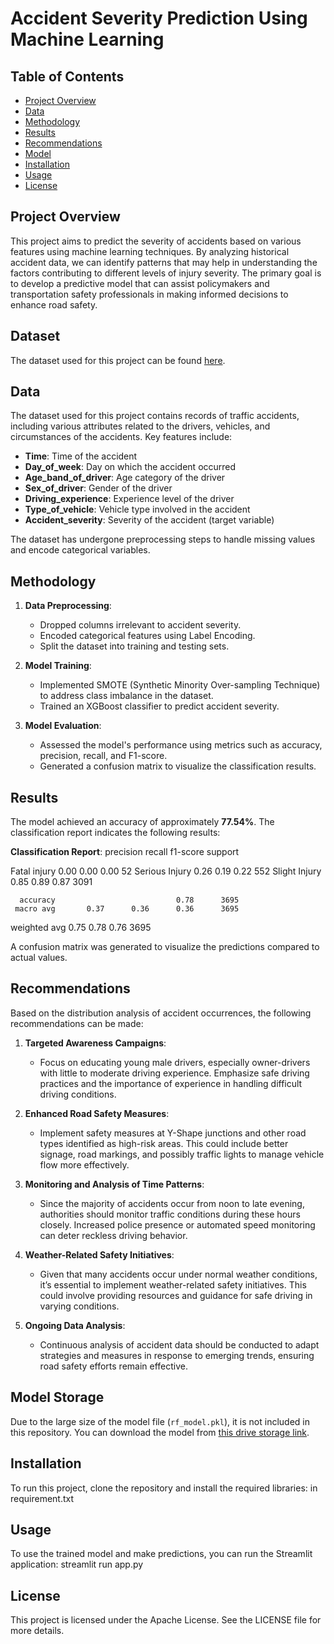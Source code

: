 # Accident Severity Prediction Using Machine Learning

## Table of Contents
- [Project Overview](#project-overview)
- [Data](#data)
- [Methodology](#methodology)
- [Results](#results)
- [Recommendations](#recommendations)
- [Model](#model)
- [Installation](#installation)
- [Usage](#usage)
- [License](#license)

## Project Overview
This project aims to predict the severity of accidents based on various features using machine learning techniques. By analyzing historical accident data, we can identify patterns that may help in understanding the factors contributing to different levels of injury severity. The primary goal is to develop a predictive model that can assist policymakers and transportation safety professionals in making informed decisions to enhance road safety.

## Dataset
The dataset used for this project can be found [here](https://www.kaggle.com/datasets/saurabhshahane/road-traffic-accidents).

## Data
The dataset used for this project contains records of traffic accidents, including various attributes related to the drivers, vehicles, and circumstances of the accidents.  Key features include:
- **Time**: Time of the accident
- **Day_of_week**: Day on which the accident occurred
- **Age_band_of_driver**: Age category of the driver
- **Sex_of_driver**: Gender of the driver
- **Driving_experience**: Experience level of the driver
- **Type_of_vehicle**: Vehicle type involved in the accident
- **Accident_severity**: Severity of the accident (target variable)

The dataset has undergone preprocessing steps to handle missing values and encode categorical variables.

## Methodology
1. **Data Preprocessing**:
   - Dropped columns irrelevant to accident severity.
   - Encoded categorical features using Label Encoding.
   - Split the dataset into training and testing sets.

2. **Model Training**:
   - Implemented SMOTE (Synthetic Minority Over-sampling Technique) to address class imbalance in the dataset.
   - Trained an XGBoost classifier to predict accident severity.

3. **Model Evaluation**:
   - Assessed the model's performance using metrics such as accuracy, precision, recall, and F1-score.
   - Generated a confusion matrix to visualize the classification results.
     
## Results
The model achieved an accuracy of approximately **77.54%**. The classification report indicates the following results:

**Classification Report**:
                 precision    recall  f1-score   support

  Fatal injury       0.00      0.00      0.00        52
Serious Injury       0.26      0.19      0.22       552
 Slight Injury       0.85      0.89      0.87      3091

      accuracy                           0.78      3695
     macro avg       0.37      0.36      0.36      3695
  weighted avg       0.75      0.78      0.76      3695

  
A confusion matrix was generated to visualize the predictions compared to actual values.

## Recommendations
Based on the distribution analysis of accident occurrences, the following recommendations can be made:

1. **Targeted Awareness Campaigns**:
   - Focus on educating young male drivers, especially owner-drivers with little to moderate driving experience. Emphasize safe driving practices and the importance of experience in handling difficult driving conditions.

2. **Enhanced Road Safety Measures**:
   - Implement safety measures at Y-Shape junctions and other road types identified as high-risk areas. This could include better signage, road markings, and possibly traffic lights to manage vehicle flow more effectively.

3. **Monitoring and Analysis of Time Patterns**:
   - Since the majority of accidents occur from noon to late evening, authorities should monitor traffic conditions during these hours closely. Increased police presence or automated speed monitoring can deter reckless driving behavior.

4. **Weather-Related Safety Initiatives**:
   - Given that many accidents occur under normal weather conditions, it’s essential to implement weather-related safety initiatives. This could involve providing resources and guidance for safe driving in varying conditions.

5. **Ongoing Data Analysis**:
   - Continuous analysis of accident data should be conducted to adapt strategies and measures in response to emerging trends, ensuring road safety efforts remain effective.

## Model Storage
Due to the large size of the model file (`rf_model.pkl`), it is not included in this repository. You can download the model from [this drive storage link](https://drive.google.com/file/d/1qOLLdKnSB24BjtLVLrDtab4bM9UuM7VK/view?usp=drivesdk).


## Installation
To run this project, clone the repository and install the required libraries:
in requirement.txt

## Usage
To use the trained model and make predictions, you can run the Streamlit application:
streamlit run app.py

## License
This project is licensed under the Apache License. See the LICENSE file for more details.

